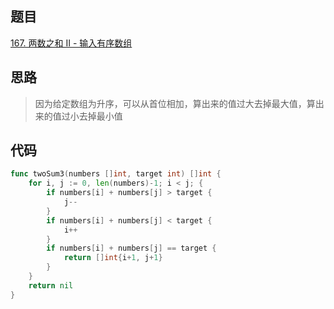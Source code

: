 ## 题目
[167. 两数之和 II - 输入有序数组](https://leetcode-cn.com/problems/two-sum-ii-input-array-is-sorted/submissions/)

## 思路
> 因为给定数组为升序，可以从首位相加，算出来的值过大去掉最大值，算出来的值过小去掉最小值

## 代码
```go
func twoSum3(numbers []int, target int) []int {
	for i, j := 0, len(numbers)-1; i < j; {
		if numbers[i] + numbers[j] > target {
			j--
		}
		if numbers[i] + numbers[j] < target {
			i++
		}
		if numbers[i] + numbers[j] == target {
			return []int{i+1, j+1}
		}
	}
	return nil
}
